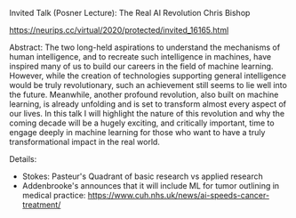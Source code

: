 Invited Talk (Posner Lecture):
The Real AI Revolution
Chris Bishop

https://neurips.cc/virtual/2020/protected/invited_16165.html

Abstract: The two long-held aspirations to understand the mechanisms of human intelligence, and to recreate such intelligence in machines, have inspired many of us to build our careers in the field of machine learning. However, while the creation of technologies supporting general intelligence would be truly revolutionary, such an achievement still seems to lie well into the future. Meanwhile, another profound revolution, also built on machine learning, is already unfolding and is set to transform almost every aspect of our lives. In this talk I will highlight the nature of this revolution and why the coming decade will be a hugely exciting, and critically important, time to engage deeply in machine learning for those who want to have a truly transformational impact in the real world.

Details:
* Stokes: Pasteur's Quadrant of basic research vs applied research
* Addenbrooke's announces that it will include ML for tumor outlining in medical practice: https://www.cuh.nhs.uk/news/ai-speeds-cancer-treatment/
